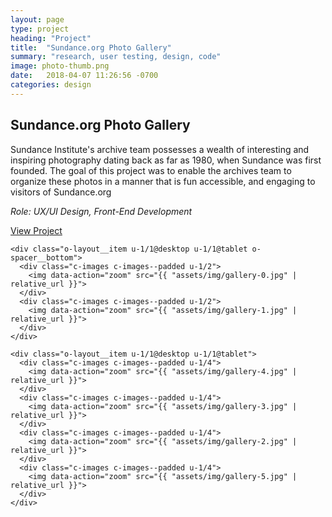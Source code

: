 ```yaml
---
layout: page
type: project
heading: "Project"
title:  "Sundance.org Photo Gallery"
summary: "research, user testing, design, code"
image: photo-thumb.png
date:   2018-04-07 11:26:56 -0700
categories: design
---
```


<div class="c-page">
  <div class="o-layout o-layout--center">
    <div class="o-layout__item u-2/3@desktop">
      <h2>Sundance.org Photo Gallery</h2>
      <p>Sundance Institute's archive team possesses a wealth of interesting and inspiring photography dating back as far as 1980, when Sundance was first founded. The goal of this project was to enable the archives team to organize these photos in a manner that is fun accessible, and engaging to visitors of Sundance.org</p>
    </div>
    <div class="o-layout__item u-2/3@desktop o-spacer__bottom">
      <p><em>Role: UX/UI Design, Front-End Development</em></p>
      <p><a rel="nofollow" href="http://www.sundance.org/gallery" target="_blank">View Project</a></p>
    </div>

    <div class="o-layout__item u-1/1@desktop u-1/1@tablet o-spacer__bottom">
      <div class="c-images c-images--padded u-1/2">
        <img data-action="zoom" src="{{ "assets/img/gallery-0.jpg" | relative_url }}">
      </div>
      <div class="c-images c-images--padded u-1/2">
        <img data-action="zoom" src="{{ "assets/img/gallery-1.jpg" | relative_url }}">
      </div>
    </div>

    <div class="o-layout__item u-1/1@desktop u-1/1@tablet">
      <div class="c-images c-images--padded u-1/4">
        <img data-action="zoom" src="{{ "assets/img/gallery-4.jpg" | relative_url }}">
      </div>
      <div class="c-images c-images--padded u-1/4">
        <img data-action="zoom" src="{{ "assets/img/gallery-3.jpg" | relative_url }}">
      </div>
      <div class="c-images c-images--padded u-1/4">
        <img data-action="zoom" src="{{ "assets/img/gallery-2.jpg" | relative_url }}">
      </div>
      <div class="c-images c-images--padded u-1/4">
        <img data-action="zoom" src="{{ "assets/img/gallery-5.jpg" | relative_url }}">
      </div>
    </div>

  </div>
</div>
